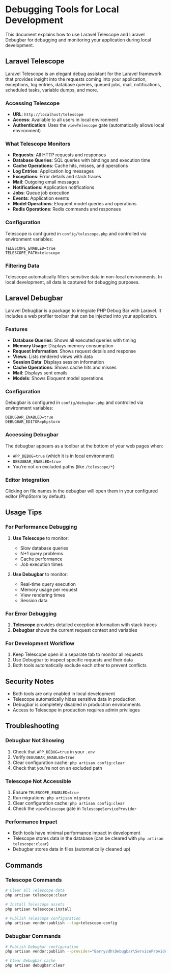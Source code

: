 # Debugging Tools for Local Development

This document explains how to use Laravel Telescope and Laravel Debugbar for debugging and monitoring your application during local development.

## Laravel Telescope

Laravel Telescope is an elegant debug assistant for the Laravel framework that provides insight into the requests coming into your application, exceptions, log entries, database queries, queued jobs, mail, notifications, scheduled tasks, variable dumps, and more.

### Accessing Telescope

- **URL**: `http://localhost/telescope`
- **Access**: Available to all users in local environment
- **Authentication**: Uses the `viewTelescope` gate (automatically allows local environment)

### What Telescope Monitors

- **Requests**: All HTTP requests and responses
- **Database Queries**: SQL queries with bindings and execution time
- **Cache Operations**: Cache hits, misses, and operations
- **Log Entries**: Application log messages
- **Exceptions**: Error details and stack traces
- **Mail**: Outgoing email messages
- **Notifications**: Application notifications
- **Jobs**: Queue job execution
- **Events**: Application events
- **Model Operations**: Eloquent model queries and operations
- **Redis Operations**: Redis commands and responses

### Configuration

Telescope is configured in `config/telescope.php` and controlled via environment variables:

```env
TELESCOPE_ENABLED=true
TELESCOPE_PATH=telescope
```

### Filtering Data

Telescope automatically filters sensitive data in non-local environments. In local development, all data is captured for debugging purposes.

## Laravel Debugbar

Laravel Debugbar is a package to integrate PHP Debug Bar with Laravel. It includes a web profiler toolbar that can be injected into your application.

### Features

- **Database Queries**: Shows all executed queries with timing
- **Memory Usage**: Displays memory consumption
- **Request Information**: Shows request details and response
- **Views**: Lists rendered views with data
- **Session Data**: Displays session information
- **Cache Operations**: Shows cache hits and misses
- **Mail**: Displays sent emails
- **Models**: Shows Eloquent model operations

### Configuration

Debugbar is configured in `config/debugbar.php` and controlled via environment variables:

```env
DEBUGBAR_ENABLED=true
DEBUGBAR_EDITOR=phpstorm
```

### Accessing Debugbar

The debugbar appears as a toolbar at the bottom of your web pages when:
- `APP_DEBUG=true` (which it is in local environment)
- `DEBUGBAR_ENABLED=true`
- You're not on excluded paths (like `/telescope/*`)

### Editor Integration

Clicking on file names in the debugbar will open them in your configured editor (PhpStorm by default).

## Usage Tips

### For Performance Debugging

1. **Use Telescope** to monitor:
   - Slow database queries
   - N+1 query problems
   - Cache performance
   - Job execution times

2. **Use Debugbar** to monitor:
   - Real-time query execution
   - Memory usage per request
   - View rendering times
   - Session data

### For Error Debugging

1. **Telescope** provides detailed exception information with stack traces
2. **Debugbar** shows the current request context and variables

### For Development Workflow

1. Keep Telescope open in a separate tab to monitor all requests
2. Use Debugbar to inspect specific requests and their data
3. Both tools automatically exclude each other to prevent conflicts

## Security Notes

- Both tools are only enabled in local development
- Telescope automatically hides sensitive data in production
- Debugbar is completely disabled in production environments
- Access to Telescope in production requires admin privileges

## Troubleshooting

### Debugbar Not Showing

1. Check that `APP_DEBUG=true` in your `.env`
2. Verify `DEBUGBAR_ENABLED=true`
3. Clear configuration cache: `php artisan config:clear`
4. Check that you're not on an excluded path

### Telescope Not Accessible

1. Ensure `TELESCOPE_ENABLED=true`
2. Run migrations: `php artisan migrate`
3. Clear configuration cache: `php artisan config:clear`
4. Check the `viewTelescope` gate in `TelescopeServiceProvider`

### Performance Impact

- Both tools have minimal performance impact in development
- Telescope stores data in the database (can be cleared with `php artisan telescope:clear`)
- Debugbar stores data in files (automatically cleaned up)

## Commands

### Telescope Commands

```bash
# Clear all Telescope data
php artisan telescope:clear

# Install Telescope assets
php artisan telescope:install

# Publish Telescope configuration
php artisan vendor:publish --tag=telescope-config
```

### Debugbar Commands

```bash
# Publish Debugbar configuration
php artisan vendor:publish --provider="Barryvdh\Debugbar\ServiceProvider"

# Clear Debugbar cache
php artisan debugbar:clear
``` 